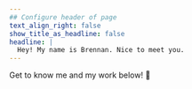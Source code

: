 ```yaml
---
## Configure header of page
text_align_right: false
show_title_as_headline: false
headline: |
  Hey! My name is Brennan. Nice to meet you.
---
```

<!-- this is a subheadline -->
Get to know me and my work below! :robot: 